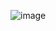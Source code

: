 ![image](https://user-images.githubusercontent.com/80013228/109893623-9b062b00-7c51-11eb-91d3-bd3efd30cbba.png)

